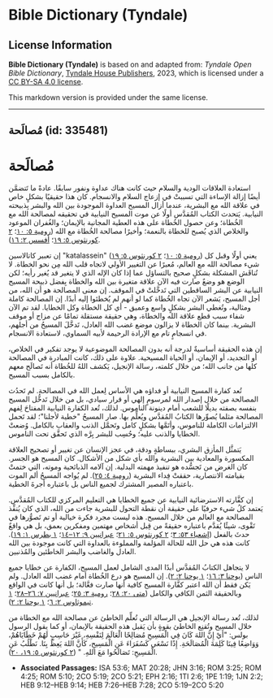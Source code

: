 # Bible Dictionary (Tyndale)

## License Information

**Bible Dictionary (Tyndale)** is based on and adapted from: _Tyndale Open Bible Dictionary_, [Tyndale House Publishers](https://tyndaleopenresources.com/), 2023, which is licensed under a [CC BY-SA 4.0 license](https://creativecommons.org/licenses/by-sa/4.0/legalcode.en).

This markdown version is provided under the same license.



--------------------------------

## مُصالَحة (id: 335481)

مُصالَحة
========

استعادة العلاقات الودية والسلام حيث كانت هناك عداوة ونفور سابقًا. عادةً ما تَتضمَّن أيضًا إزالة الإساءة التي تسببتْ في إزعاج السلام والانسجام. كان هذا حقيقيًا بشكلٍ خاص في علاقة الله مع البشرية، عندما أزال المسيح العداوة الموجودة بين الله والبشر بِذبيحته النيابية. يَتحدث الكتاب المُقدَّس أولًا عن موت المسيح النيابية في تحقيقه لمصالحة الله مع الخُطاة؛ وعن حصول الخُطاة على هذه العطية المجانية بالإيمان؛ والغُفران الموعود والخلاص الذي يُصبح للخطاة بالنعمة؛ وأخيرًا مصالحة الخُطاة مع الله ([رومية ٥: ١٠](https://ref.ly/Rom5:10)؛ [٢ كورنثوس ٥: ١٩](https://ref.ly/2Cor5:19)؛ [أفسس ٢: ١٦](https://ref.ly/Eph2:16)).

إن تعبير كاتالاسين "katalassein" ([رومية ٥: ١٠](https://ref.ly/Rom5:10)؛ [٢ كورنثوس ٥: ١٩](https://ref.ly/2Cor5:19)) يعني أولًا وقبل كل شيء مصالحة الله مع العالم، مُعبرًا عن التغيير الأولي لاتجاه قلب الله مِن نحو الخطاة. لا تُناقَش المشكلة بشكلٍ صحيح بالتساؤل عما إذا كان الإله الذي لا يتغير قد يُغير رأيه؛ لكن الوضع هو وضعٌ صارت فيه الآن علاقة متغيرة بين الله والخطاة بِفضل ذبيحة المسيح النيابية عن البشر الساقطين التي تَدخَّلتْ في الموقف. إن معنى المصالحة هو أن الله، من أجل المسيح، يَشعر الآن تجاه الخُطاة كما لو أنهم لم يُخطئوا إليه أبدًا. إن المصالحة كاملة ومثالية، وتُغطي البشر بشكلٍ واسع وعميق \- أي كل الخطاة وكل الخطايا. لقد تم الآن شفاء سبب قطع علاقة الله والخطاة، وهي حقيقة مستقلة تمامًا عن مزاج أو موقف البشرية. بينما كان الخطاة لا يزالون موضع غضب الله العادل، تَدخَّلَ المسيحُ من أجلهم، في انسجامٍ تام مع الإرادة الرحيمة لأبيه السماوي، لاستعادة الانسجام.

إن هذه الحقيقة أساسيةٌ لدرجة أنه بدون المصالحة الموضوعية لا يوجد تفكير في الخلاص، أو التجديد، أو الإيمان، أو الحياة المسيحية. علاوة على ذلك، كانت المبادرة في المصالحة كلها من جانب الله؛ من خلال كلمته، رسالة الإنجيل، يَكشف اللهُ للخُطاة أنه تَصالَح معهم بالكامل بسبب المسيح.

تُعد كفارة المسيح النيابية أو فداؤه هي الأساس لِعمل الله في المصالحة. لم تَحدُث المصالحة من خلال إصدار الله لمرسومٍ إلهي أو قرار سيادي، بل من خلال تَدخُّل المسيح بنفسه بصفته بديلًا للشعب أمام دينونة الناموس. لذلك، تُعد الكفارة النيابية المفتاحَ لِفهم المصالحة مثلما يُصوِّرها الكتابُ المُقدَّس ويُعلِّم بها. صار المسيحُ "خطية لأجلنا"؛ لقد تَحمل الالتزامات الكاملة للناموس، وأتَمَّها بشكلٍ كامل وتَحمَّل الذنب والعقاب بالكامل. وُضعتْ الخطايا والذنب عليه؛ وحُسِب للبشر بِرَّه الذي تَحقَّق تحت الناموس.

يَتمثَّل المأزق البشري، ببساطةٍ ودقة، في عجز الإنسان عن تغيير أو تصحيح العلاقة المكسورة والمعادية بين البشرية والله بأي شكل من الأشكال. كان المسيح هو الجسر. كان الغرض من تَجسُّده هو تنفيذ مهمته البدلية. إن آلامه الذبائحية وموته، التي ختمتْ بقيامته الانتصارية، حققتْ فِداء البشرية ([رومية ٤: ٢٥](https://ref.ly/Rom4:25)). لم يُواجه المسيحُ ألم الموت باعتباره المصير المشترك لجميع الناس بل باعتباره أجرةَ الخطية.

إن كفَّارته الاسترضائية النيابية عن جميع الخطايا هي التعليم المركزي للكتاب المُقدَّس. يَعتمد كلُ شيء حرفيًا على حقيقة أن نقطة التحول للبشرية جاءت من الله، الذي كان يُنفِّذ المصالحة مع العالم من خلال المسيح. هذه ليست مجرد فكرة خيالية أو تم تَصوُّرها في تَقْوى، شيئًا يُقدَّم باعتباره حقيقةً من قِبل أشخاص مهتمين ومفكرين بعمق، بل هي واقعٌ حدثَ بالفعل ([إشعياء ٥٣: ٣](https://ref.ly/Isa53:6)؛ [٢ كورنثوس ٥: ٢١](https://ref.ly/2Cor5:21)؛ [عبرانيين ٩: ١٢–١٤](https://ref.ly/Heb9:12-Heb9:14)؛ [١ بطرس ١: ١٩](https://ref.ly/1Pet1:19)). كانت هذه هي حل الله للحالة المؤلمة والمملوءة بالعداوة التي كانت موجودة بين الله العادل والغاضب والبشر الخاطئين والمُذنبين.

لا يتجاهل الكتابُ المُقدَّس أبدًا المدى الشامل لعمل المسيح، الكفارة عن خطايا جميع الناس ([يوحنا ٣: ١٦](https://ref.ly/John3:16)؛ [١ يوحنا ٢: ٢](https://ref.ly/1John2:2)). إن المسيح هو درع الخُطاة أمام غضب الله العادل. ولم يَكن فقط أن الله اعتبر كفَّارة المسيح كافية أنها صارت فعَّالة؛ بل أنها كانت في الواقع وبالحقيقة الثمن الكافي والكامل ([متى ٢٠: ٢٨](https://ref.ly/Matt20:28)؛ [رومية ٣: ٢٥](https://ref.ly/Rom3:25)؛ [عبرانيين ٧: ٢٦–٢٨](https://ref.ly/Heb7:26-Heb7:28)؛ [١ تيموثاوس ٢: ٦](https://ref.ly/1Tim2:6)؛ [١ يوحنا ٢: ٢](https://ref.ly/1John2:2)).

لذلك، تُعد رسالة الإنجيل هي الرسالة التي تُعلِّم الخاطئ عن مصالحة الله مع الخطاة من خلال المسيح وتُقنِع الخاطئ بقوةٍ بأن يَقبل هذه الحقيقة بالإيمان، أو كما يقول الرسول بولس: "أَيْ إِنَّ اللهَ كَانَ فِي الْمَسِيحِ مُصَالِحًا الْعَالَمَ لِنَفْسِهِ، غَيْرَ حَاسِبٍ لَهُمْ خَطَايَاهُمْ، وَوَاضِعًا فِينَا كَلِمَةَ الْمُصَالَحَةِ. إِذًا نَسْعَى كَسُفَرَاءَ عَنِ الْمَسِيحِ، كَأَنَّ اللهَ يَعِظُ بِنَا. نَطْلُبُ عَنِ الْمَسِيحِ: تَصَالَحُوا مَعَ اللهِ. " ([٢ كورنثوس ٥: ١٩، ٢٠](https://ref.ly/2Cor5:19-2Cor5:20)).

* **Associated Passages:** ISA 53:6; MAT 20:28; JHN 3:16; ROM 3:25; ROM 4:25; ROM 5:10; 2CO 5:19; 2CO 5:21; EPH 2:16; 1TI 2:6; 1PE 1:19; 1JN 2:2; HEB 9:12–HEB 9:14; HEB 7:26–HEB 7:28; 2CO 5:19–2CO 5:20

